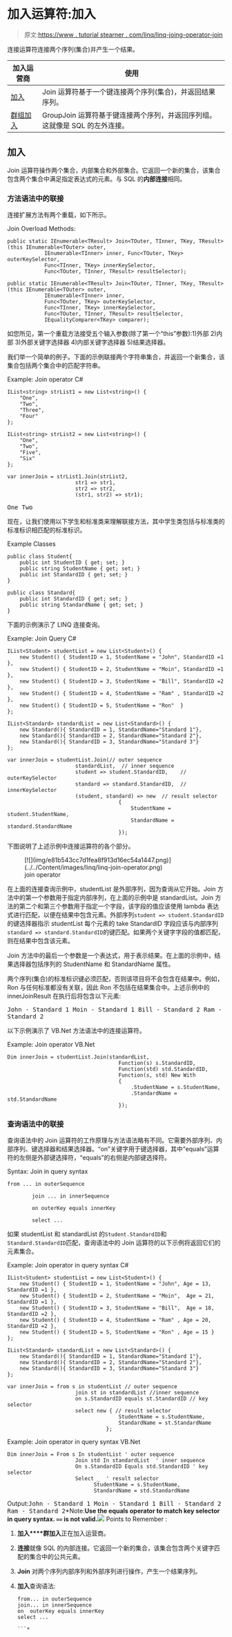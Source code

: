 # 加入运算符:加入

> 原文:[https://www . tutorial stearner . com/linq/linq-joing-operator-join](https://www.tutorialsteacher.com/linq/linq-joining-operator-join)

连接运算符连接两个序列(集合)并产生一个结果。

| 加入运营商 | 使用 |
| --- | --- |
| [加入](#join) | Join 运算符基于一个键连接两个序列(集合)，并返回结果序列。 |
| [群组加入](/linq/linq-joining-operator-groupjoin) | GroupJoin 运算符基于键连接两个序列，并返回序列组。这就像是 SQL 的左外连接。 |

## 加入

Join 运算符操作两个集合，内部集合和外部集合。它返回一个新的集合，该集合包含两个集合中满足指定表达式的元素。与 SQL 的**内部连接**相同。

### 方法语法中的联接

连接扩展方法有两个重载，如下所示。

Join Overload Methods:

```
public static IEnumerable<TResult> Join<TOuter, TInner, TKey, TResult>(this IEnumerable<TOuter> outer, 
            IEnumerable<TInner> inner, Func<TOuter, TKey> outerKeySelector, 
            Func<TInner, TKey> innerKeySelector, 
            Func<TOuter, TInner, TResult> resultSelector);

public static IEnumerable<TResult> Join<TOuter, TInner, TKey, TResult>(this IEnumerable<TOuter> outer, 
            IEnumerable<TInner> inner, 
            Func<TOuter, TKey> outerKeySelector,
            Func<TInner, TKey> innerKeySelector, 
            Func<TOuter, TInner, TResult> resultSelector,
            IEqualityComparer<TKey> comparer);

```

如您所见，第一个重载方法接受五个输入参数(除了第一个“this”参数):1)外部 2)内部 3)外部关键字选择器 4)内部关键字选择器 5)结果选择器。

我们举一个简单的例子。下面的示例联接两个字符串集合，并返回一个新集合，该集合包括两个集合中的匹配字符串。

Example: Join operator C#

```
IList<string> strList1 = new List<string>() { 
    "One", 
    "Two", 
    "Three", 
    "Four"
};

IList<string> strList2 = new List<string>() { 
    "One", 
    "Two", 
    "Five", 
    "Six"
};

var innerJoin = strList1.Join(strList2,
                      str1 => str1, 
                      str2 => str2, 
                      (str1, str2) => str1);
```

<samp>One
Two</samp>

现在，让我们使用以下学生和标准类来理解联接方法，其中学生类包括与标准类的标准标识相匹配的标准标识。

Example Classes

```
public class Student{ 
    public int StudentID { get; set; }
    public string StudentName { get; set; }
    public int StandardID { get; set; }
}

public class Standard{ 
    public int StandardID { get; set; }
    public string StandardName { get; set; }
}
```

下面的示例演示了 LINQ 连接查询。

Example: Join Query C#

```
IList<Student> studentList = new List<Student>() { 
    new Student() { StudentID = 1, StudentName = "John", StandardID =1 },
    new Student() { StudentID = 2, StudentName = "Moin", StandardID =1 },
    new Student() { StudentID = 3, StudentName = "Bill", StandardID =2 },
    new Student() { StudentID = 4, StudentName = "Ram" , StandardID =2 },
    new Student() { StudentID = 5, StudentName = "Ron"  } 
};

IList<Standard> standardList = new List<Standard>() { 
    new Standard(){ StandardID = 1, StandardName="Standard 1"},
    new Standard(){ StandardID = 2, StandardName="Standard 2"},
    new Standard(){ StandardID = 3, StandardName="Standard 3"}
};

var innerJoin = studentList.Join(// outer sequence 
                      standardList,  // inner sequence 
                      student => student.StandardID,    // outerKeySelector
                      standard => standard.StandardID,  // innerKeySelector
                      (student, standard) => new  // result selector
                                    {
                                        StudentName = student.StudentName,
                                        StandardName = standard.StandardName
                                    });
```

下图说明了上述示例中连接运算符的各个部分。

<figure>[![](img/e81b543cc7d1fea8f913d16ec54a1447.png)](../../Content/images/linq/linq-join-operator.png)

<figcaption>join operator</figcaption>

</figure>

在上面的连接查询示例中，studentList 是外部序列，因为查询从它开始。Join 方法中的第一个参数用于指定内部序列，在上面的示例中是 standardList。Join 方法的第二个和第三个参数用于指定一个字段，该字段的值应该使用 lambda 表达式进行匹配，以便在结果中包含元素。外部序列`student => student.StandardID`的键选择器指示 studentList 每个元素的 take StandardID 字段应该与内部序列`standard => standard.StandardID`的键匹配。如果两个关键字字段的值都匹配，则在结果中包含该元素。

Join 方法中的最后一个参数是一个表达式，用于表示结果。在上面的示例中，结果选择器包括序列的 StudentName 和 StandardName 属性。

两个序列(集合)的标准标识键必须匹配，否则该项目将不会包含在结果中。例如，Ron 与任何标准都没有关联，因此 Ron 不包括在结果集合中。上述示例中的 innerJoinResult 在执行后将包含以下元素:

<samp>John - Standard 1
Moin - Standard 1
Bill - Standard 2
Ram - Standard 2</samp> 

以下示例演示了 VB.Net 方法语法中的连接运算符。

Example: Join operator VB.Net

```
Dim innerJoin = studentList.Join(standardList, 
                                    Function(s) s.StandardID, 
                                    Function(std) std.StandardID, 
                                    Function(s, std) New With 
                                    {
                                        .StudentName = s.StudentName, 
                                        .StandardName = std.StandardName
                                    });
```

### 查询语法中的联接

查询语法中的 Join 运算符的工作原理与方法语法略有不同。它需要外部序列、内部序列、键选择器和结果选择器。“on”关键字用于键选择器，其中“equals”运算符的左侧是外部键选择符，“equals”的右侧是内部键选择符。

Syntax: Join in query syntax

```
from ... in outerSequence

        join ... in innerSequence  

        on outerKey equals innerKey

        select ...
```

如果 studentList 和 standardList 的`Student.StandardID`和`Standard.StandardID`匹配，查询语法中的 Join 运算符的以下示例将返回它们的元素集合。

Example: Join operator in query syntax C#

```
IList<Student> studentList = new List<Student>() { 
    new Student() { StudentID = 1, StudentName = "John", Age = 13, StandardID =1 },
    new Student() { StudentID = 2, StudentName = "Moin",  Age = 21, StandardID =1 },
    new Student() { StudentID = 3, StudentName = "Bill",  Age = 18, StandardID =2 },
    new Student() { StudentID = 4, StudentName = "Ram" , Age = 20, StandardID =2 },
    new Student() { StudentID = 5, StudentName = "Ron" , Age = 15 } 
};

IList<Standard> standardList = new List<Standard>() { 
    new Standard(){ StandardID = 1, StandardName="Standard 1"},
    new Standard(){ StandardID = 2, StandardName="Standard 2"},
    new Standard(){ StandardID = 3, StandardName="Standard 3"}
};

var innerJoin = from s in studentList // outer sequence
                      join st in standardList //inner sequence 
                      on s.StandardID equals st.StandardID // key selector 
                      select new { // result selector 
                                    StudentName = s.StudentName, 
                                    StandardName = st.StandardName 
                                };
```

Example: Join operator in query syntax VB.Net

```
Dim innerJoin = From s In studentList ' outer sequence
                      Join std In standardList  ' inner sequence 
                      On s.StandardID Equals std.StandardID ' key selector 
                      Select _  ' result selector
                            StudentName = s.StudentName,
                            StandardName = std.StandardName
```

Output:<samp>John - Standard 1
Moin - Standard 1
Bill - Standard 2
Ram - Standard 2</samp>*Note:**Use the **equals** operator to match key selector in query syntax. `==` is not valid.**![](img/85db52f5404f0c468e1b194aa487d6a1.png)  Points to Remember :

1.  **加入****群加入**正在加入运营商。
2.  **连接**就像 SQL 的内部连接。它返回一个新的集合，该集合包含两个关键字匹配的集合中的公共元素。
3.  **Join** 对两个序列内部序列和外部序列进行操作，产生一个结果序列。
4.  **加入**查询语法:

    ```
    from... in outerSequence
    join... in innerSequence 
    on  outerKey equals innerKey
    select ...

    ```*